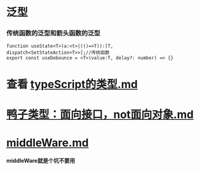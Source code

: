 # 泛型

### 传统函数的泛型和箭头函数的泛型

```tsx
function useState<T>(a:<t>|(()=>T)):[T, dispatch<SetStateAction<T>>];//传统函数
export const useDebounce = <T>(value:T, delay?: number) => {}
```

# 查看 [typeScript的类型.md](typeScript的类型.md) 

#  [鸭子类型：面向接口，not面向对象.md](鸭子类型：面向接口，not面向对象.md) 

#  [middleWare.md](middleWare.md) 

**middleWare就是个坑不要用**

